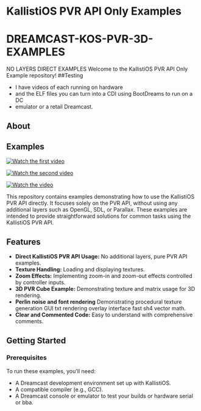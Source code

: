 # KallistiOS PVR API Only Examples
# DREAMCAST-KOS-PVR-3D-EXAMPLES
NO LAYERS DIRECT EXAMPLES
Welcome to the KallistiOS PVR API Only Example repository!
##Testing 
* I have videos of each running on hardware
 * and the ELF files you can turn into a CDI using BootDreams to run on a DC
 * emulator or a retail Dreamcast.
## About
## Examples
 
[![Watch the first video](http://img.youtube.com/vi/z0IkpKjiDQk/0.jpg)](http://www.youtube.com/watch?v=z0IkpKjiDQk)

[![Watch the second video](http://img.youtube.com/vi/S9obbHs4Hl8/0.jpg)](http://www.youtube.com/watch?v=S9obbHs4Hl8)

[![Watch the video](https://img.youtube.com/vi/I8LAoi2RwAg/0.jpg)](https://youtu.be/I8LAoi2RwAg)



This repository contains examples demonstrating how to use the KallistiOS PVR API directly. It focuses solely on the PVR API, without using any additional layers such as OpenGL, SDL, or Parallax. These examples are intended to provide straightforward solutions for common tasks using the KallistiOS PVR API.

## Features

- **Direct KallistiOS PVR API Usage:** No additional layers, pure PVR API examples.
- **Texture Handling:** Loading and displaying textures.
- **Zoom Effects:** Implementing zoom-in and zoom-out effects controlled by controller inputs.
- **3D PVR Cube Example:** Demonstrating texture and matrix usage for 3D rendering.
- **Perlin noise and font rendering** Demonstrating procedural texture generation GUI txt rendering overlay interface fast sh4 vector math.
- **Clear and Commented Code:** Easy to understand with comprehensive comments.

## Getting Started

### Prerequisites

To run these examples, you'll need:

- A Dreamcast development environment set up with KallistiOS.
- A compatible compiler (e.g., GCC).
- A Dreamcast console or emulator to test your builds or hardware serial or bba.
